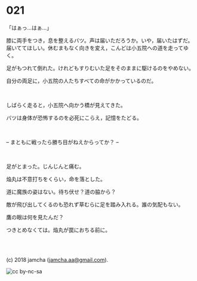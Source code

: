 

# 021

「はぁっ…はぁ…」  

膝に両手をつき，息を整えるバツ。声は届いただろうか。いや，届いたはずだ。届いててほしい。休むまもなく向きを変え，こんどは小五院への道を走ってゆく。  

足がもつれて倒れた。けれどもすりむいた足をそのままに駆けるのをやめない。  

自分の両足に，小五院の人たちすべての命がかかっているのだ。  

<br>  

しばらく走ると，小五院へ向かう橋が見えてきた。  

バツは身体が恐怖するのを必死にこらえ，記憶をたどる。  

<br>  

&#x2013; まともに戦ったら勝ち目がねえからってか？ &#x2013;  

<br>  

足がとまった。じんじんと痛む。  

焔丸は不意打ちをくらい，命を落とした。  

道に魔族の姿はない。待ち伏せ？道の脇から？  

敵が飛び出してくるのも恐れず草むらに足を踏み入れる。誰の気配もない。  

鷹の眼は何を見たんだ？  

つきとめなくては。焔丸が罠におちる前に。  

<br>  
<br>  

(c) 2018 jamcha (jamcha.aa@gmail.com).  

![cc by-nc-sa](https://i.creativecommons.org/l/by-nc-sa/4.0/88x31.png)  

